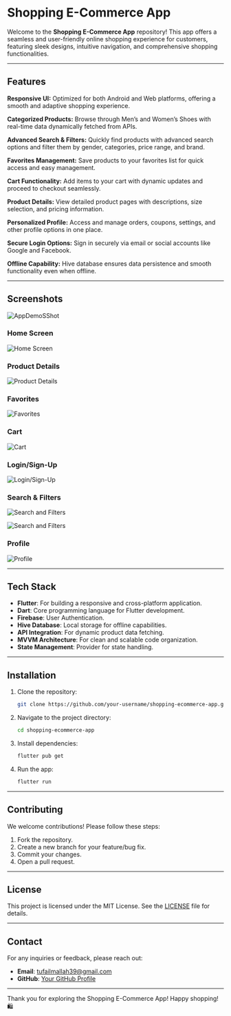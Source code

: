 # Shopping E-Commerce App

Welcome to the **Shopping E-Commerce App** repository! This app offers a seamless and user-friendly online shopping experience for customers, featuring sleek designs, intuitive navigation, and comprehensive shopping functionalities.

---

## Features
**Responsive UI:** Optimized for both Android and Web platforms, offering a smooth and adaptive shopping experience.

**Categorized Products:** Browse through Men’s and Women’s Shoes with real-time data dynamically fetched from APIs.

**Advanced Search & Filters:** Quickly find products with advanced search options and filter them by gender, categories, price range, and brand.

**Favorites Management:** Save products to your favorites list for quick access and easy management.

**Cart Functionality:** Add items to your cart with dynamic updates and proceed to checkout seamlessly.

**Product Details:** View detailed product pages with descriptions, size selection, and pricing information.

**Personalized Profile:** Access and manage orders, coupons, settings, and other profile options in one place.

**Secure Login Options:** Sign in securely via email or social accounts like Google and Facebook.

**Offline Capability:** Hive database ensures data persistence and smooth functionality even when offline.

---

## Screenshots
![AppDemoSShot](https://github.com/user-attachments/assets/964e4f7c-5be3-4357-b1b7-0eb1021ea41a)

### Home Screen
![Home Screen](screenshots/sc2.png)

### Product Details
![Product Details](screenshots/sc3.png)

### Favorites
![Favorites](screenshots/sc8.png)

### Cart
![Cart](screenshots/sc9.png)

### Login/Sign-Up
![Login/Sign-Up](screenshots/sc1.png)

### Search & Filters
![Search and Filters](screenshots/sc6.png)

![Search and Filters](screenshots/sc7.png)

### Profile
![Profile](screenshots/sc10.png)

---

## Tech Stack
- **Flutter**: For building a responsive and cross-platform application.
- **Dart**: Core programming language for Flutter development.
- **Firebase**: User Authentication.
- **Hive Database**: Local storage for offline capabilities.
- **API Integration**: For dynamic product data fetching.
- **MVVM Architecture**: For clean and scalable code organization.
- **State Management**: Provider for state handling.

---

## Installation

1. Clone the repository:
   ```bash
   git clone https://github.com/your-username/shopping-ecommerce-app.git
   ```
2. Navigate to the project directory:
   ```bash
   cd shopping-ecommerce-app
   ```
3. Install dependencies:
   ```bash
   flutter pub get
   ```
4. Run the app:
   ```bash
   flutter run
   ```

---

## Contributing
We welcome contributions! Please follow these steps:
1. Fork the repository.
2. Create a new branch for your feature/bug fix.
3. Commit your changes.
4. Open a pull request.

---

## License
This project is licensed under the MIT License. See the [LICENSE](LICENSE) file for details.

---

## Contact
For any inquiries or feedback, please reach out:
- **Email**: tufailmallah39@gmail.com
- **GitHub**: [Your GitHub Profile](https://github.com/Tufail-Ahmed1)

---

Thank you for exploring the Shopping E-Commerce App! Happy shopping! 🛍️

